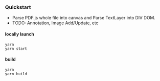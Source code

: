 ### Quickstart

- Parse PDF.js whole file into canvas and Parse TextLayer into DIV DOM.
- TODO: Annotation, Image Add/Update, etc

#### locally launch

```
yarn
yarn start
```

#### build

```
yarn
yarn build
```
